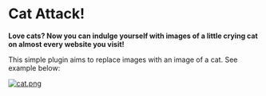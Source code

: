 # Cat Attack!


**Love cats? Now you can indulge yourself with images of a little crying cat on almost every website you visit!** 

This simple plugin aims to replace images with an image of a cat. See example below:

[![cat.png](https://s14.postimg.org/xri0zo3z5/cat.png)](https://postimg.org/image/8lh2su2ot/)
